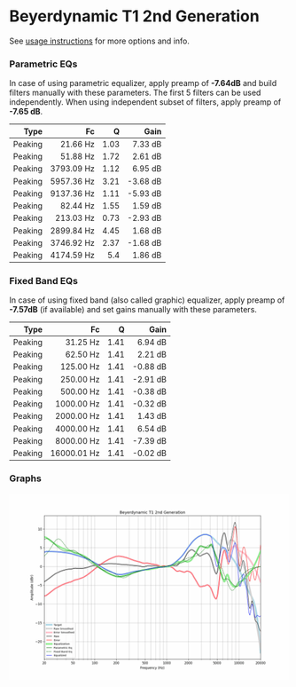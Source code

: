 # Beyerdynamic T1 2nd Generation
See [usage instructions](https://github.com/jaakkopasanen/AutoEq#usage) for more options and info.

### Parametric EQs
In case of using parametric equalizer, apply preamp of **-7.64dB** and build filters manually
with these parameters. The first 5 filters can be used independently.
When using independent subset of filters, apply preamp of **-7.65 dB**.

| Type    | Fc         |    Q | Gain     |
|--------:|-----------:|-----:|---------:|
| Peaking | 21.66 Hz   | 1.03 | 7.33 dB  |
| Peaking | 51.88 Hz   | 1.72 | 2.61 dB  |
| Peaking | 3793.09 Hz | 1.12 | 6.95 dB  |
| Peaking | 5957.36 Hz | 3.21 | -3.68 dB |
| Peaking | 9137.36 Hz | 1.11 | -5.93 dB |
| Peaking | 82.44 Hz   | 1.55 | 1.59 dB  |
| Peaking | 213.03 Hz  | 0.73 | -2.93 dB |
| Peaking | 2899.84 Hz | 4.45 | 1.68 dB  |
| Peaking | 3746.92 Hz | 2.37 | -1.68 dB |
| Peaking | 4174.59 Hz | 5.4  | 1.86 dB  |

### Fixed Band EQs
In case of using fixed band (also called graphic) equalizer, apply preamp of **-7.57dB**
(if available) and set gains manually with these parameters.

| Type    | Fc          |    Q | Gain     |
|--------:|------------:|-----:|---------:|
| Peaking | 31.25 Hz    | 1.41 | 6.94 dB  |
| Peaking | 62.50 Hz    | 1.41 | 2.21 dB  |
| Peaking | 125.00 Hz   | 1.41 | -0.88 dB |
| Peaking | 250.00 Hz   | 1.41 | -2.91 dB |
| Peaking | 500.00 Hz   | 1.41 | -0.38 dB |
| Peaking | 1000.00 Hz  | 1.41 | -0.32 dB |
| Peaking | 2000.00 Hz  | 1.41 | 1.43 dB  |
| Peaking | 4000.00 Hz  | 1.41 | 6.54 dB  |
| Peaking | 8000.00 Hz  | 1.41 | -7.39 dB |
| Peaking | 16000.01 Hz | 1.41 | -0.02 dB |

### Graphs
![](./Beyerdynamic%20T1%202nd%20Generation.png)